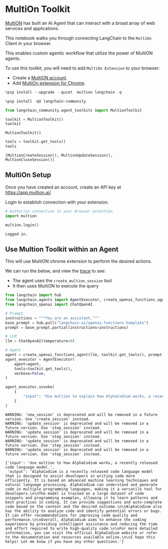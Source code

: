 # MultiOn Toolkit
 
[MultiON](https://www.multion.ai/blog/multion-building-a-brighter-future-for-humanity-with-ai-agents) has built an AI Agent that can interact with a broad array of web services and applications. 

This notebook walks you through connecting LangChain to the `MultiOn` Client in your browser. 

This enables custom agentic workflow that utilize the power of MultiON agents.
 
To use this toolkit, you will need to add `MultiOn Extension` to your browser: 

* Create a [MultiON account](https://app.multion.ai/login?callbackUrl=%2Fprofile). 
* Add  [MultiOn extension for Chrome](https://multion.notion.site/Download-MultiOn-ddddcfe719f94ab182107ca2612c07a5).


```python
%pip install --upgrade --quiet  multion langchain -q
```


```python
%pip install -qU langchain-community
```


```python
from langchain_community.agent_toolkits import MultionToolkit

toolkit = MultionToolkit()
toolkit
```



```output
MultionToolkit()
```



```python
tools = toolkit.get_tools()
tools
```



```output
[MultionCreateSession(), MultionUpdateSession(), MultionCloseSession()]
```


## MultiOn Setup

Once you have created an account, create an API key at https://app.multion.ai/. 

Login to establish connection with your extension.


```python
# Authorize connection to your Browser extention
import multion

multion.login()
```
```output
Logged in.
```
## Use Multion Toolkit within an Agent

This will use MultiON chrome extension to perform the desired actions.

We can run the below, and view the [trace](https://smith.langchain.com/public/34aaf36d-204a-4ce3-a54e-4a0976f09670/r) to see:

* The agent uses the `create_multion_session` tool
* It then uses MultiON to execute the query


```python
from langchain import hub
from langchain.agents import AgentExecutor, create_openai_functions_agent
from langchain_openai import ChatOpenAI
```


```python
# Prompt
instructions = """You are an assistant."""
base_prompt = hub.pull("langchain-ai/openai-functions-template")
prompt = base_prompt.partial(instructions=instructions)
```


```python
# LLM
llm = ChatOpenAI(temperature=0)
```


```python
# Agent
agent = create_openai_functions_agent(llm, toolkit.get_tools(), prompt)
agent_executor = AgentExecutor(
    agent=agent,
    tools=toolkit.get_tools(),
    verbose=False,
)
```


```python
agent_executor.invoke(
    {
        "input": "Use multion to explain how AlphaCodium works, a recently released code language model."
    }
)
```
```output
WARNING: 'new_session' is deprecated and will be removed in a future version. Use 'create_session' instead.
WARNING: 'update_session' is deprecated and will be removed in a future version. Use 'step_session' instead.
WARNING: 'update_session' is deprecated and will be removed in a future version. Use 'step_session' instead.
WARNING: 'update_session' is deprecated and will be removed in a future version. Use 'step_session' instead.
WARNING: 'update_session' is deprecated and will be removed in a future version. Use 'step_session' instead.
```


```output
{'input': 'Use multion to how AlphaCodium works, a recently released code language model.',
 'output': 'AlphaCodium is a recently released code language model that is designed to assist developers in writing code more efficiently. It is based on advanced machine learning techniques and natural language processing. AlphaCodium can understand and generate code in multiple programming languages, making it a versatile tool for developers.\n\nThe model is trained on a large dataset of code snippets and programming examples, allowing it to learn patterns and best practices in coding. It can provide suggestions and auto-complete code based on the context and the desired outcome.\n\nAlphaCodium also has the ability to analyze code and identify potential errors or bugs. It can offer recommendations for improving code quality and performance.\n\nOverall, AlphaCodium aims to enhance the coding experience by providing intelligent assistance and reducing the time and effort required to write high-quality code.\n\nFor more detailed information, you can visit the official AlphaCodium website or refer to the documentation and resources available online.\n\nI hope this helps! Let me know if you have any other questions.'}
```
